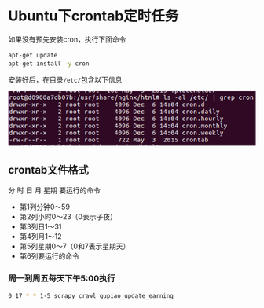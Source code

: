 # Ubuntu下crontab定时任务

如果没有预先安装cron，执行下面命令

```bash
apt-get update
apt-get install -y cron
```

安装好后，在目录`/etc/`包含以下信息

<div align="center">

![](/安装/images/cron服务目录信息.png)

</div>

## crontab文件格式

分 时 日 月 星期 要运行的命令

* 第1列分钟0～59
* 第2列小时0～23（0表示子夜）
* 第3列日1～31
* 第4列月1～12
* 第5列星期0～7（0和7表示星期天）
* 第6列要运行的命令

### 周一到周五每天下午5:00执行

```bash
0 17 * * 1-5 scrapy crawl gupiao_update_earning
```
